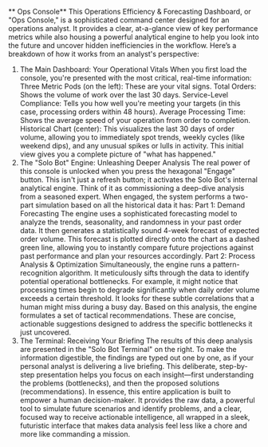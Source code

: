 ** Ops Console**
This Operations Efficiency & Forecasting Dashboard, or "Ops Console," is a sophisticated command center designed for an operations analyst. It provides a clear, at-a-glance view of key performance metrics while also housing a powerful analytical engine to help you look into the future and uncover hidden inefficiencies in the workflow.
Here’s a breakdown of how it works from an analyst's perspective:
1. The Main Dashboard: Your Operational Vitals
When you first load the console, you're presented with the most critical, real-time information:
Three Metric Pods (on the left): These are your vital signs.
Total Orders: Shows the volume of work over the last 30 days.
Service-Level Compliance: Tells you how well you're meeting your targets (in this case, processing orders within 48 hours).
Average Processing Time: Shows the average speed of your operation from order to completion.
Historical Chart (center): This visualizes the last 30 days of order volume, allowing you to immediately spot trends, weekly cycles (like weekend dips), and any unusual spikes or lulls in activity.
This initial view gives you a complete picture of "what has happened."
2. The "Solo Bot" Engine: Unleashing Deeper Analysis
The real power of this console is unlocked when you press the hexagonal "Engage" button. This isn't just a refresh button; it activates the Solo Bot's internal analytical engine. Think of it as commissioning a deep-dive analysis from a seasoned expert.
When engaged, the system performs a two-part simulation based on all the historical data it has:
Part 1: Demand Forecasting
The engine uses a sophisticated forecasting model to analyze the trends, seasonality, and randomness in your past order data. It then generates a statistically sound 4-week forecast of expected order volume. This forecast is plotted directly onto the chart as a dashed green line, allowing you to instantly compare future projections against past performance and plan your resources accordingly.
Part 2: Process Analysis & Optimization
Simultaneously, the engine runs a pattern-recognition algorithm. It meticulously sifts through the data to identify potential operational bottlenecks. For example, it might notice that processing times begin to degrade significantly when daily order volume exceeds a certain threshold. It looks for these subtle correlations that a human might miss during a busy day.
Based on this analysis, the engine formulates a set of tactical recommendations. These are concise, actionable suggestions designed to address the specific bottlenecks it just uncovered.
3. The Terminal: Receiving Your Briefing
The results of this deep analysis are presented in the "Solo Bot Terminal" on the right. To make the information digestible, the findings are typed out one by one, as if your personal analyst is delivering a live briefing. This deliberate, step-by-step presentation helps you focus on each insight—first understanding the problems (bottlenecks), and then the proposed solutions (recommendations).
In essence, this entire application is built to empower a human decision-maker. It provides the raw data, a powerful tool to simulate future scenarios and identify problems, and a clear, focused way to receive actionable intelligence, all wrapped in a sleek, futuristic interface that makes data analysis feel less like a chore and more like commanding a mission.

